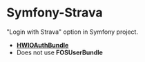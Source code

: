# Symfony-Strava
"Login with Strava" option in Symfony project.

* [**HWIOAuthBundle**](https://github.com/hwi/HWIOAuthBundle)
* Does not use **FOSUserBundle**
